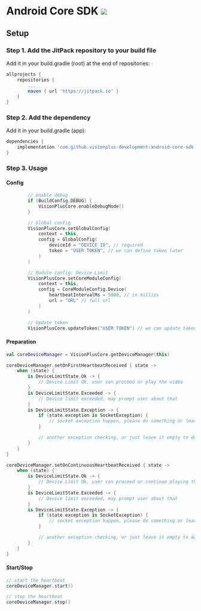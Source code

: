 # Android Core SDK <img src="https://img.shields.io/github/v/release/visionplus-development/android-core-sdk.svg?label=latest"/>

## Setup
### Step 1. Add the JitPack repository to your build file
Add it in your build.gradle (root) at the end of repositories:
```groovy
allprojects {
	repositories {
		...
		maven { url 'https://jitpack.io' }
	}
}
```
### Step 2. Add the dependency
Add it in your build.gradle (app):
```groovy
dependencies {
	implementation 'com.github.visionplus-development:android-core-sdk:$latest_version'
}
```

### Step 3. Usage
#### Config
```kotlin
        // enable debug
        if (BuildConfig.DEBUG) {
            VisionPlusCore.enableDebugMode()
        }

        // Global config
        VisionPlusCore.setGlobalConfig(
            context = this,
            config = GlobalConfig(
                deviceId = "DEVICE ID", // required
                token = "USER TOKEN", // we can define token later
            )
        )

        // Module config: Device Limit
        VisionPlusCore.setCoreModuleConfig(
            context = this,
            config = CoreModuleConfig.Device(
                heartbeatIntervalMs = 5000, // in milliss
                url = "URL" // full url
            )
        )

        // Update token
        VisionPlusCore.updateToken("USER TOKEN") // we can update token like this
```

#### Preparation
```kotlin
val coreDeviceManager = VisionPlusCore.getDeviceManager(this)

coreDeviceManager.setOnFirstHeartbeatReceived { state ->
    when (state) {
        is DeviceLimitState.Ok -> {
            // Device Limit Ok, user can proceed or play the video
        }
        is DeviceLimitState.Exceeded -> {
            // Device limit exceeded, may prompt user about that
        }
        is DeviceLimitState.Exception -> {
            if (state.exception is SocketException) {
                // socket exception happen, please do something or leave it empty to do nothing
            }

            // another exception checking, or just leave it empty to do nothing
        }
    }
}

coreDeviceManager.setOnContinuousHeartbeatReceived { state ->
    when (state) {
        is DeviceLimitState.Ok -> {
            // Device Limit Ok, user can proceed or continue playing the video, or leave it empty to do nothing
        }
        is DeviceLimitState.Exceeded -> {
            // Device limit exceeded, may prompt user about that
        }
        is DeviceLimitState.Exception -> {
            if (state.exception is SocketException) {
                // socket exception happen, please do something or leave it empty to do nothing
            }

            // another exception checking, or just leave it empty to do nothing
        }
    }
}

```

#### Start/Stop
```kotlin
// start the heartbeat
coreDeviceManager.start()

// stop the heartbeat
coreDeviceManager.stop()

```
